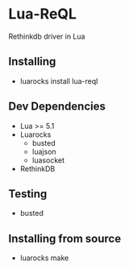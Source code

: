 # Lua-ReQL

Rethinkdb driver in Lua

## Installing
- luarocks install lua-reql

## Dev Dependencies
- Lua >= 5.1
- Luarocks
  - busted
  - luajson
  - luasocket
- RethinkDB

## Testing
- busted

## Installing from source
- luarocks make
